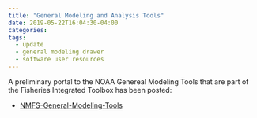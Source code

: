 ```yaml
---
title: "General Modeling and Analysis Tools"
date: 2019-05-22T16:04:30-04:00
categories:
tags:
  - update
  - general modeling drawer
  - software user resources
---
```


A preliminary portal to the NOAA Genereal Modeling Tools that are part of the Fisheries Integrated Toolbox has been posted:

- [NMFS-General-Modeling-Tools](https://nmfs-general-modeling-tools.github.io/)




